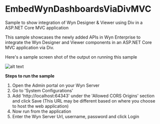 # EmbedWynDashboardsViaDivMVC
Sample to show integration of Wyn Designer &amp; Viewer using Div in a ASP.NET Core MVC application

This sample showcases the newly added APIs in Wyn Enterprise to integrate the Wyn Designer and Viewer components in an ASP.NET Core MVC application via Div.

Here's a sample screen shot of the output on running this sample

![alt text](Screenshot.PNG)

**Steps to run the sample**
1. Open the Admin portal on your Wyn Server
2. Go to 'System Configurations'
3. Add 'http://localhost:64343' under the 'Allowed CORS Origins' section and click Save (This URL may be different based on where you choose to host the web application)
4. Now run from the application
5. Enter the Wyn Server Url, username, password and click Login